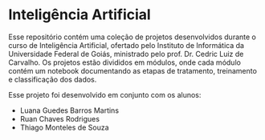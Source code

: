 # Inteligência Artificial

Esse repositório contém uma coleção de projetos desenvolvidos durante o curso de Inteligência Artificial, ofertado pelo Instituto de Informática da Universidade Federal de Goiás, ministrado pelo prof. Dr. Cedric Luiz de Carvalho. Os projetos estão divididos em módulos, onde cada módulo contém um notebook documentando as etapas de tratamento, treinamento e classificação dos dados.

Esse projeto foi desenvolvido em conjunto com os alunos: 
* Luana Guedes Barros Martins
* Ruan Chaves Rodrigues
* Thiago Monteles de Souza
